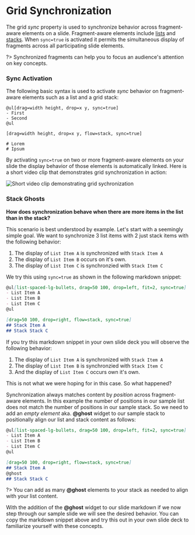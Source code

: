 # Grid Synchronization

The grid *sync* property is used to synchronize behavior across fragment-aware elements on a slide. Fragment-aware elements include [lists](/lists/widget.md) and [stacks](/grid-layouts/stacks.md). When `sync=true` is activated it permits the simultaneous display of fragments across all participating slide elements.

?> Synchronized fragments can help you to focus an audience's attention on key concepts.

### Sync Activation

The following basic syntax is used to activate *sync* behavior on fragment-aware elements such as a list and a grid stack:

```
@ul[drag=width height, drop=x y, sync=true]
- First
- Second
@ul

[drag=width height, drop=x y, flow=stack, sync=true]

# Lorem
# Ipsum

```

By activating `sync=true` on two or more fragment-aware elements on your slide the display behavior of those elements is automatically linked. Here is a short video clip that demonstrates grid synchronization in action:

![Short video clip demonstrating grid sychronization](xxx)

### Stack Ghosts

**How does synchronization behave when there are more items in the list than in the stack?**

This scenario is best understood by example. Let's start with a seemingly simple goal. We want to synchronize 3 list items with 2 just stack items with the following behavior:

1. The display of `List Item A` is synchronized with `Stack Item A`
1. The display of `List Item B` occurs on it's own.
1. The display of `List Item C` is synchronzied with `Stack Item C`

We try this using `sync=true` as shown in the following markdown snippet:

```markdown
@ul[list-spaced-lg-bullets, drag=50 100, drop=left, fit=2, sync=true]
- List Item A
- List Item B
- List Item C
@ul

[drag=50 100, drop=right, flow=stack, sync=true]
## Stack Item A
## Stack Stack C
```

If you try this markdown snippet in your own slide deck you will observe the following behavior:

1. The display of `List Item A` is synchronized with `Stack Item A`
2. The display of `List Item B` is synchronzied with `Stack Item C`
3. And the display of `List Item C` occurs own it's own.

This is not what we were hoping for in this case. So what happened?

Synchronization always matches content by *position* across fragment-aware elements. In this example the number of positions in our sample list does not match the number of positions in our sample stack. So we need to add an *empty element* aka. **@ghost** widget to our sample stack to positionally align our list and stack content as follows:

```markdown
@ul[list-spaced-lg-bullets, drag=50 100, drop=left, fit=2, sync=true]
- List Item A
- List Item B
- List Item C
@ul

[drag=50 100, drop=right, flow=stack, sync=true]
## Stack Item A
@ghost
## Stack Stack C
```

?> You can add as many **@ghost** elements to your stack as needed to align with your list content.

With the addition of the **@ghost** widget to our slide markdown if we now step through our sample slide we will see the desired behavior. You can copy the markdown snippet above and try this out in your own slide deck to familiarize yourself with these concepts.

